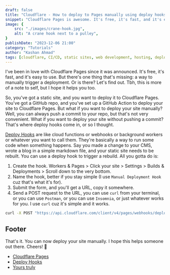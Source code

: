 ```yaml
---
draft: false
title: "Cloudflare - How to deploy to Pages manually using deploy hooks"
snippet: "Cloudflare Pages is awesome. It's free, it's fast, and it's easy to use, but there's no way to manually trigger a deployment, or is there?"
image: {
    src: "./images/crane-hook.jpg",
    alt: "A crane hook next to a pulley",
}
publishDate: "2023-12-06 21:00"
category: "Tutorials"
author: "Kashan Ahmad"
tags: [cloudflare, CI/CD, static sites, web development, hosting, deployment]
---
```


I've been in love with Cloudflare Pages since it was announced. It's free, it's fast, and it's easy to use. But there's one thing that's missing: a way to manually trigger a deployment. Or is there? Let's find out. Tbh, this is more of a note to self, but I hope it helps you too.

So, you've got a static site, and you want to deploy it to Cloudflare Pages. You've got a GitHub repo, and you've set up a GitHub Action to deploy your site to Cloudflare Pages. But what if you want to deploy your site manually? Well, you can always push a commit to your repo, but that's not very convenient. What if you want to deploy your site without pushing a commit? That's where deploy hooks come in, or so I thought.

[Deploy Hooks](https://developers.cloudflare.com/pages/platform/deploy-hooks/) are like cloud functions or webhooks or background workers or whatever you want to call them. They're basically a way to run some code when something happens. Say you made a change to your CMS, wrote a blog in a simple markdown file, and your static site needs to be rebuilt. You can use a deploy hook to trigger a rebuild. All you gotta do is:

1. Create the hook. Workers & Pages > Click your site > Settings > Builds & Deployments > Scroll down to the very bottom.
2. Name the hook, better if you stay simple (I use `Manual Deployment Hook` cuz that's what it's for).
3. Submit the form, and you'll get a URL, copy it somewhere.
4. Send a POST request to the URL, you can use `curl` from your terminal, or you can use `Postman`, or you can use `Insomnia`, or just whatever works for you. I use `curl` cuz it's simple and it works.

```bash
curl -X POST "https://api.cloudflare.com/client/v4/pages/webhooks/deploy_hooks/{hook_id}"
```

## Footer

That's it. You can now deploy your site manually. I hope this helps someone out there. Cheers! 🍻

- [Cloudflare Pages](https://pages.cloudflare.com/)
- [Deploy Hooks](https://developers.cloudflare.com/pages/platform/deploy-hooks/)
- [Yours truly](https://kashanahmad.me/)
